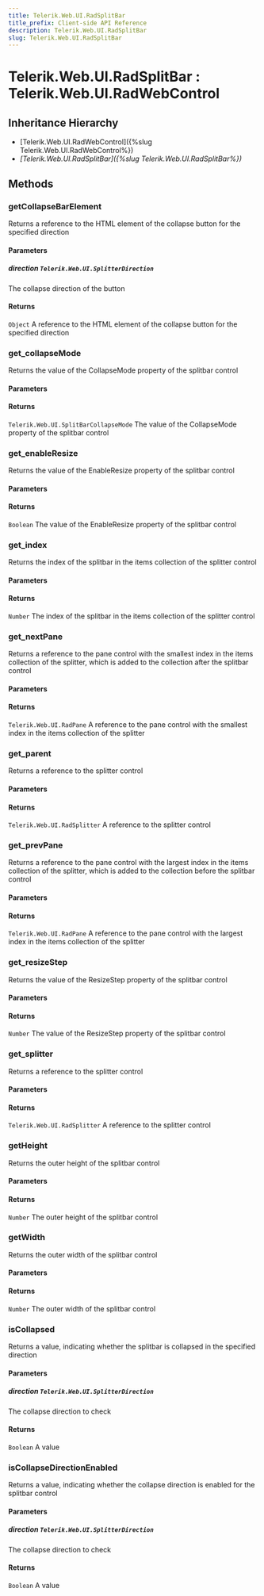 ```yaml
---
title: Telerik.Web.UI.RadSplitBar
title_prefix: Client-side API Reference
description: Telerik.Web.UI.RadSplitBar
slug: Telerik.Web.UI.RadSplitBar
---
```


# Telerik.Web.UI.RadSplitBar : Telerik.Web.UI.RadWebControl

## Inheritance Hierarchy

* [Telerik.Web.UI.RadWebControl]({%slug Telerik.Web.UI.RadWebControl%})
* *[Telerik.Web.UI.RadSplitBar]({%slug Telerik.Web.UI.RadSplitBar%})*


## Methods

###  getCollapseBarElement

Returns a reference to the HTML element of the collapse button for the specified direction

#### Parameters

##### direction `Telerik.Web.UI.SplitterDirection`

The collapse direction of the button

#### Returns

`Object` A reference to the HTML element of the collapse button for the specified direction

### get_collapseMode

Returns the value of the CollapseMode property of the splitbar control

#### Parameters

#### Returns

`Telerik.Web.UI.SplitBarCollapseMode` The value of the CollapseMode property of the splitbar control

### get_enableResize

Returns the value of the EnableResize property of the splitbar control

#### Parameters

#### Returns

`Boolean` The value of the EnableResize property of the splitbar control

### get_index

Returns the index of the splitbar in the items collection of the splitter control

#### Parameters

#### Returns

`Number` The index of the splitbar in the items collection of the splitter control

### get_nextPane

Returns a reference to the pane control with the smallest index in the items collection of the splitter, which is added to the collection after the splitbar control

#### Parameters

#### Returns

`Telerik.Web.UI.RadPane` A reference to the pane control with the smallest index in the items collection of the splitter

### get_parent

Returns a reference to the splitter control

#### Parameters

#### Returns

`Telerik.Web.UI.RadSplitter` A reference to the splitter control

### get_prevPane

Returns a reference to the pane control with the largest index in the items collection of the splitter, which is added to the collection before the splitbar control

#### Parameters

#### Returns

`Telerik.Web.UI.RadPane` A reference to the pane control with the largest index in the items collection of the splitter

### get_resizeStep

Returns the value of the ResizeStep property of the splitbar control

#### Parameters

#### Returns

`Number` The value of the ResizeStep property of the splitbar control

### get_splitter

Returns a reference to the splitter control

#### Parameters

#### Returns

`Telerik.Web.UI.RadSplitter` A reference to the splitter control

### getHeight

Returns the outer height of the splitbar control

#### Parameters

#### Returns

`Number` The outer height of the splitbar control

### getWidth

Returns the outer width of the splitbar control

#### Parameters

#### Returns

`Number` The outer width of the splitbar control

### isCollapsed

Returns a value, indicating whether the splitbar is collapsed in the specified direction

#### Parameters

##### direction `Telerik.Web.UI.SplitterDirection`

The collapse direction to check

#### Returns

`Boolean` A value


### isCollapseDirectionEnabled

Returns a value, indicating whether the collapse direction is enabled for the splitbar control

#### Parameters

##### direction `Telerik.Web.UI.SplitterDirection`

The collapse direction to check

#### Returns

`Boolean` A value


